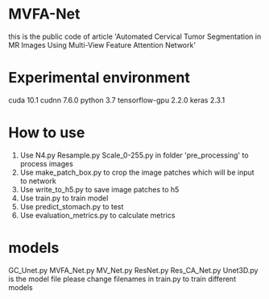# MVFA-Net
this is the public code of article 'Automated Cervical Tumor Segmentation in MR Images Using Multi-View Feature Attention Network'
# Experimental environment
cuda 10.1
cudnn 7.6.0
python 3.7
tensorflow-gpu 2.2.0
keras 2.3.1
# How to use
1. Use N4.py Resample.py Scale_0-255.py in folder 'pre_processing' to process images
2. Use make_patch_box.py to crop the image patches which will be input to network
3. Use write_to_h5.py to save image patches to h5
4. Use train.py to train model
5. Use predict_stomach.py to test
6. Use evaluation_metrics.py to calculate metrics
# models
GC_Unet.py MVFA_Net.py MV_Net.py ResNet.py Res_CA_Net.py Unet3D.py is the model file
please change filenames in train.py to train different models
